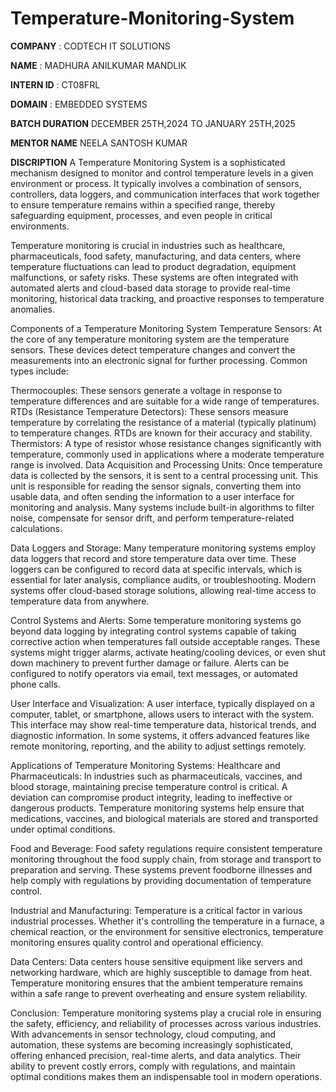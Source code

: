 # Temperature-Monitoring-System

**COMPANY** : CODTECH IT SOLUTIONS

**NAME** : MADHURA ANILKUMAR MANDLIK

**INTERN ID** : CT08FRL

**DOMAIN** : EMBEDDED SYSTEMS 

**BATCH DURATION** DECEMBER 25TH,2024 TO JANUARY 25TH,2025

**MENTOR NAME** NEELA SANTOSH KUMAR

**DISCRIPTION** 
A Temperature Monitoring System is a sophisticated mechanism designed to monitor and control temperature levels in a given environment or process. It typically involves a combination of sensors, controllers, data loggers, and communication interfaces that work together to ensure temperature remains within a specified range, thereby safeguarding equipment, processes, and even people in critical environments.

Temperature monitoring is crucial in industries such as healthcare, pharmaceuticals, food safety, manufacturing, and data centers, where temperature fluctuations can lead to product degradation, equipment malfunctions, or safety risks. These systems are often integrated with automated alerts and cloud-based data storage to provide real-time monitoring, historical data tracking, and proactive responses to temperature anomalies.

Components of a Temperature Monitoring System
Temperature Sensors: At the core of any temperature monitoring system are the temperature sensors. These devices detect temperature changes and convert the measurements into an electronic signal for further processing. Common types include:

Thermocouples: These sensors generate a voltage in response to temperature differences and are suitable for a wide range of temperatures.
RTDs (Resistance Temperature Detectors): These sensors measure temperature by correlating the resistance of a material (typically platinum) to temperature changes. RTDs are known for their accuracy and stability.
Thermistors: A type of resistor whose resistance changes significantly with temperature, commonly used in applications where a moderate temperature range is involved.
Data Acquisition and Processing Units: Once temperature data is collected by the sensors, it is sent to a central processing unit. This unit is responsible for reading the sensor signals, converting them into usable data, and often sending the information to a user interface for monitoring and analysis. Many systems include built-in algorithms to filter noise, compensate for sensor drift, and perform temperature-related calculations.

Data Loggers and Storage: Many temperature monitoring systems employ data loggers that record and store temperature data over time. These loggers can be configured to record data at specific intervals, which is essential for later analysis, compliance audits, or troubleshooting. Modern systems offer cloud-based storage solutions, allowing real-time access to temperature data from anywhere.

Control Systems and Alerts: Some temperature monitoring systems go beyond data logging by integrating control systems capable of taking corrective action when temperatures fall outside acceptable ranges. These systems might trigger alarms, activate heating/cooling devices, or even shut down machinery to prevent further damage or failure. Alerts can be configured to notify operators via email, text messages, or automated phone calls.

User Interface and Visualization: A user interface, typically displayed on a computer, tablet, or smartphone, allows users to interact with the system. This interface may show real-time temperature data, historical trends, and diagnostic information. In some systems, it offers advanced features like remote monitoring, reporting, and the ability to adjust settings remotely.

Applications of Temperature Monitoring Systems:
Healthcare and Pharmaceuticals: In industries such as pharmaceuticals, vaccines, and blood storage, maintaining precise temperature control is critical. A deviation can compromise product integrity, leading to ineffective or dangerous products. Temperature monitoring systems help ensure that medications, vaccines, and biological materials are stored and transported under optimal conditions.

Food and Beverage: Food safety regulations require consistent temperature monitoring throughout the food supply chain, from storage and transport to preparation and serving. These systems prevent foodborne illnesses and help comply with regulations by providing documentation of temperature control.

Industrial and Manufacturing: Temperature is a critical factor in various industrial processes. Whether it's controlling the temperature in a furnace, a chemical reaction, or the environment for sensitive electronics, temperature monitoring ensures quality control and operational efficiency.

Data Centers: Data centers house sensitive equipment like servers and networking hardware, which are highly susceptible to damage from heat. Temperature monitoring ensures that the ambient temperature remains within a safe range to prevent overheating and ensure system reliability.

Conclusion:
Temperature monitoring systems play a crucial role in ensuring the safety, efficiency, and reliability of processes across various industries. With advancements in sensor technology, cloud computing, and automation, these systems are becoming increasingly sophisticated, offering enhanced precision, real-time alerts, and data analytics. Their ability to prevent costly errors, comply with regulations, and maintain optimal conditions makes them an indispensable tool in modern operations.



